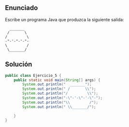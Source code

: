 ## Enunciado
Escribe un programa Java que produzca la siguiente salida:

```
  _______
 /       \
/         \
-"-'-"-'-"-
\         /
 \_______/
```

## Solución

 
```java
public class Ejercicio_5 {
    public static void main(String[] args) { 
    	System.out.println("  _______");
		System.out.println(" /       \\");
		System.out.println("/         \\");
		System.out.println("-\"-'-\"-'-\"-");
		System.out.println("\\         /");
		System.out.println(" \\_______/");
		
    }
}
```

